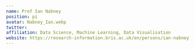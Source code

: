 ```yaml
---
name: Prof Ian Nabney
position: pi
avatar: Nabney_Ian.webp
twitter:
affiliation: Data Science, Machine Learning, Data Visualisation
website: https://research-information.bris.ac.uk/en/persons/ian-nabney
---
```

